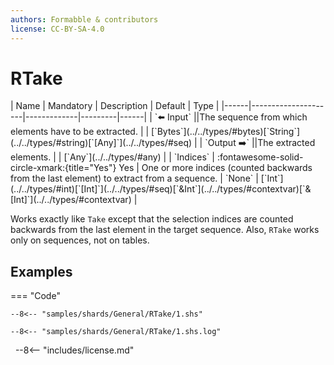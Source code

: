 ```yaml
---
authors: Formabble & contributors
license: CC-BY-SA-4.0
---
```



# RTake

<div class="sh-parameters" markdown="1">
| Name | Mandatory | Description | Default | Type |
|------|---------------------|-------------|---------|------|
| `⬅️ Input` ||The sequence from which elements have to be extracted. | | [`Bytes`](../../types/#bytes)[`String`](../../types/#string)[`[Any]`](../../types/#seq) |
| `Output ➡️` ||The extracted elements. | | [`Any`](../../types/#any) |
| `Indices` | :fontawesome-solid-circle-xmark:{title="Yes"} Yes  | One or more indices (counted backwards from the last element) to extract from a sequence. | `None` | [`Int`](../../types/#int)[`[Int]`](../../types/#seq)[`&Int`](../../types/#contextvar)[`&[Int]`](../../types/#contextvar) |

</div>

Works exactly like `Take` except that the selection indices are counted backwards from the last element in the target sequence. Also, `RTake` works only on sequences, not on tables.

## Examples

=== "Code"

  ```x86asm linenums="1"
  --8<-- "samples/shards/General/RTake/1.shs"
  ```

  ```
  --8<-- "samples/shards/General/RTake/1.shs.log"
  ```
&nbsp;
--8<-- "includes/license.md"

